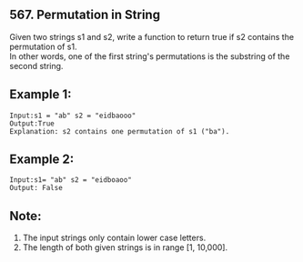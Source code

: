 ## 567. Permutation in String

Given two strings s1 and s2, write a function to return true if s2 contains the permutation of s1.  
In other words, one of the first string's permutations is the substring of the second string.  


## Example 1:

```
Input:s1 = "ab" s2 = "eidbaooo"
Output:True
Explanation: s2 contains one permutation of s1 ("ba").
```

## Example 2:

```
Input:s1= "ab" s2 = "eidboaoo"
Output: False
```


## Note:

1. The input strings only contain lower case letters.  
2. The length of both given strings is in range [1, 10,000].   
